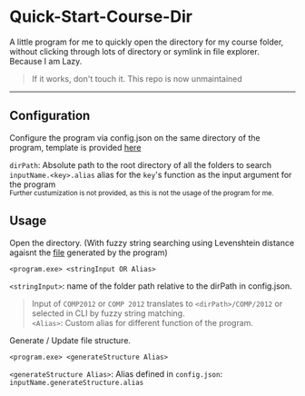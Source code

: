 # Quick-Start-Course-Dir  

A little program for me to quickly open the directory for my course folder, without clicking through lots of directory or symlink in file explorer.  
Because I am Lazy.  
> If it works, don't touch it. This repo is now unmaintained
___
## Configuration

Configure the program via config.json on the same directory of the program, template is provided [here](./configTemplate.json)

`dirPath`: Absolute path to the root directory of all the folders to search  
`inputName.<key>.alias` alias for the `key`'s function as the input argument for the program  
<sub> Further custumization is not provided, as this is not the usage of the program for me. </sub>

## Usage

Open the directory. (With fuzzy string searching using Levenshtein distance agaisnt the [file](./fileStructureTemplate.json) generated by the program)
```
<program.exe> <stringInput OR Alias>
```
`<stringInput>`: name of the folder path relative to the dirPath in config.json.  
> Input of `COMP2012` or `COMP 2012` translates to `<dirPath>/COMP/2012` or selected in CLI by fuzzy string matching.  
 `<Alias>`: Custom alias for different function of the program.

Generate / Update file structure.
```
<program.exe> <generateStructure Alias>
```
`<generateStructure Alias>`: Alias defined in `config.json`: `inputName.generateStructure.alias`



